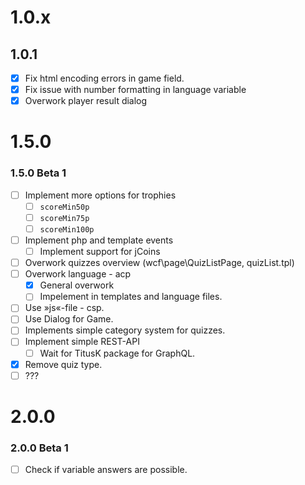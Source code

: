 # 1.0.x
## 1.0.1
  - [x] Fix html encoding errors in game field.
  - [x] Fix issue with number formatting in language variable
  - [x] Overwork player result dialog

# 1.5.0
### 1.5.0 Beta 1
  - [ ] Implement more options for trophies
    - [ ] ``scoreMin50p``
    - [ ] ``scoreMin75p``
    - [ ] ``scoreMin100p``
  - [ ] Implement php and template events
    - [ ] Implement support for jCoins
  - [ ] Overwork quizzes overview (wcf\page\QuizListPage, quizList.tpl)
  - [ ] Overwork language - acp
    - [x] General overwork
    - [ ] Impelement in templates and language files.
  - [ ] Use »js«-file - csp.
  - [ ] Use Dialog for Game.
  - [ ] Implements simple category system for quizzes.
  - [ ] Implement simple REST-API
    - [ ] Wait for TitusK package for GraphQL.
  - [x] Remove quiz type.
  - [ ] ???

# 2.0.0
### 2.0.0 Beta 1
  - [ ] Check if variable answers are possible.